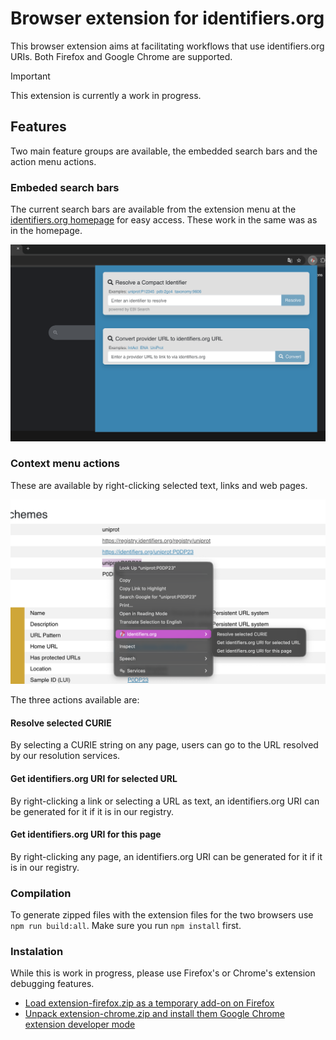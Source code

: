 # Browser extension for identifiers.org

This browser extension aims at facilitating workflows that use identifiers.org URIs. Both Firefox and Google Chrome are supported.

> [!IMPORTANT]
> This extension is currently a work in progress.

## Features

Two main feature groups are available, the embedded search bars and the action menu actions.

### Embeded search bars

The current search bars are available from the extension menu at the [identifiers.org homepage](http://identifiers.org) for easy access. These work in the same was as in the homepage.

![](./screenshots/popup.png)

### Context menu actions

These are available by right-clicking selected text, links and web pages. 

![](./screenshots/context-menu.png)

The three actions available are:

#### Resolve selected CURIE
By selecting a CURIE string on any page, users can go to the URL resolved by our resolution services.

#### Get identifiers.org URI for selected URL
By right-clicking a link or selecting a URL as text, an identifiers.org URI can be generated for it if it is in our registry.

#### Get identifiers.org URI for this page
By right-clicking any page, an identifiers.org URI can be generated for it if it is in our registry.



### Compilation
To generate zipped files with the extension files for the two browsers use `npm run build:all`. Make sure you run `npm install` first.

### Instalation
While this is work in progress, please use Firefox's or Chrome's extension debugging features.
- [Load extension-firefox.zip as a temporary add-on on Firefox](https://extensionworkshop.com/documentation/develop/temporary-installation-in-firefox/)
- [Unpack extension-chrome.zip and install them Google Chrome extension developer mode](https://bashvlas.com/blog/install-chrome-extension-in-developer-mode)

